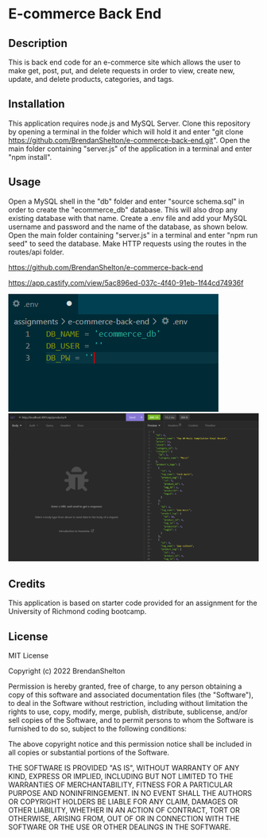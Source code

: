 # E-commerce Back End

## Description

This is back end code for an e-commerce site which allows the user to make get, post, put, and delete requests in order to view, create new, update, and delete products, categories, and tags.

## Installation

This application requires node.js and MySQL Server. Clone this repository by opening a terminal in the folder which will hold it and enter "git clone https://github.com/BrendanShelton/e-commerce-back-end.git". Open the main folder containing "server.js" of the application in a terminal and enter "npm install".

## Usage

Open a MySQL shell in the "db" folder and enter "source schema.sql" in order to create the "ecommerce_db" database. This will also drop any existing database with that name. Create a .env file and add your MySQL username and password and the name of the database, as shown below. Open the main folder containing "server.js" in a terminal and enter "npm run seed" to seed the database. Make HTTP requests using the routes in the routes/api folder.

https://github.com/BrendanShelton/e-commerce-back-end

https://app.castify.com/view/5ac896ed-037c-4f40-91eb-1f44cd74936f

![screenshot of .env file](screenshot.PNG)
![screenshot of prouct get request on Insomnia](screenshot2.PNG)

## Credits

This application is based on starter code provided for an assignment for the University of Richmond coding bootcamp.

## License

MIT License

Copyright (c) 2022 BrendanShelton

Permission is hereby granted, free of charge, to any person obtaining a copy
of this software and associated documentation files (the "Software"), to deal
in the Software without restriction, including without limitation the rights
to use, copy, modify, merge, publish, distribute, sublicense, and/or sell
copies of the Software, and to permit persons to whom the Software is
furnished to do so, subject to the following conditions:

The above copyright notice and this permission notice shall be included in all
copies or substantial portions of the Software.

THE SOFTWARE IS PROVIDED "AS IS", WITHOUT WARRANTY OF ANY KIND, EXPRESS OR
IMPLIED, INCLUDING BUT NOT LIMITED TO THE WARRANTIES OF MERCHANTABILITY,
FITNESS FOR A PARTICULAR PURPOSE AND NONINFRINGEMENT. IN NO EVENT SHALL THE
AUTHORS OR COPYRIGHT HOLDERS BE LIABLE FOR ANY CLAIM, DAMAGES OR OTHER
LIABILITY, WHETHER IN AN ACTION OF CONTRACT, TORT OR OTHERWISE, ARISING FROM,
OUT OF OR IN CONNECTION WITH THE SOFTWARE OR THE USE OR OTHER DEALINGS IN THE
SOFTWARE.
